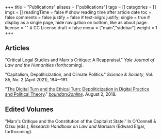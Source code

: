 +++
title = "Publications"
aliases = ["publications"]
tags = []
categories = []
imgs = []
readingTime = false  # show reading time after article date
toc = false
comments = false
justify = false  # text-align: justify;
single = true  # display as a single page, hide navigation on bottom, like as about page.
license = ""  # CC License
draft = false
menu = ["main","sidebar"]
weight = 1
+++


## Articles

"Critical Legal Studies and Marx's Critique: A Reappraisal." _Yale Journal of Law and the Humanities_ (forthcoming).

"Capitalism, Depoliticization, and Climate Politics." _Science & Society_, Vol. 85, No. 2 (April 2021), 184--191.

"[The Digital Turn and the Ethical Turn: Depoliticization in Digital Practice and Political Theory](https://www.boundary2.org/2018/08/hunter/)." [_boundary2online_](https://www.boundary2.org/2018/08/hunter/). August 2, 2018.

## Edited Volumes

"Marx's Critique and the Constitution of the Capitalist State." In O'Connell & Özsu (eds.), _Research Handbook on Law and Marxism_ (Edward Elgar, forthcoming).
